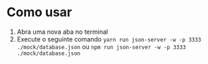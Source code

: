 # Como usar

1. Abra uma nova aba no terminal
2. Execute o seguinte comando
   `yarn run json-server -w -p 3333 ./mock/database.json`
   ou
   `npm run json-server -w -p 3333 ./mock/database.json`
